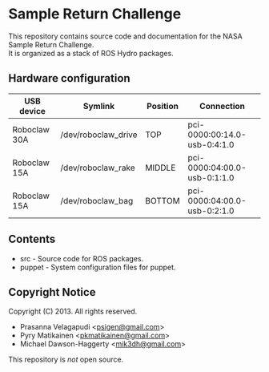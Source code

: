 Sample Return Challenge
=======================

This repository contains source code and documentation for the NASA Sample Return Challenge.  
It is organized as a stack of ROS Hydro packages.

Hardware configuration
----------------------
| USB device   | Symlink             | Position | Connection                   |
| ------------ | ------------------- | -------- | ---------------------------- |
| Roboclaw 30A | /dev/roboclaw_drive | TOP      | pci-0000:00:14.0-usb-0:4:1.0 |
| Roboclaw 15A | /dev/roboclaw_rake  | MIDDLE   | pci-0000:04:00.0-usb-0:1:1.0 |
| Roboclaw 15A | /dev/roboclaw_bag   | BOTTOM   | pci-0000:04:00.0-usb-0:2:1.0 |

Contents
--------
  * src - Source code for ROS packages.
  * puppet - System configuration files for puppet.

Copyright Notice
----------------
Copyright (C) 2013. All rights reserved.
  * Prasanna Velagapudi \<psigen@gmail.com>
  * Pyry Matikainen \<pkmatikainen@gmail.com>
  * Michael Dawson-Haggerty \<mik3dh@gmail.com>

This repository is *not* open source.
